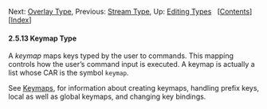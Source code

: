 <!-- This is the GNU Emacs Lisp Reference Manual
corresponding to Emacs version 27.2.

Copyright (C) 1990-1996, 1998-2021 Free Software Foundation,
Inc.

Permission is granted to copy, distribute and/or modify this document
under the terms of the GNU Free Documentation License, Version 1.3 or
any later version published by the Free Software Foundation; with the
Invariant Sections being "GNU General Public License," with the
Front-Cover Texts being "A GNU Manual," and with the Back-Cover
Texts as in (a) below.  A copy of the license is included in the
section entitled "GNU Free Documentation License."

(a) The FSF's Back-Cover Text is: "You have the freedom to copy and
modify this GNU manual.  Buying copies from the FSF supports it in
developing GNU and promoting software freedom." -->

<!-- Created by GNU Texinfo 6.7, http://www.gnu.org/software/texinfo/ -->

Next: [Overlay Type](Overlay-Type.html), Previous: [Stream Type](Stream-Type.html), Up: [Editing Types](Editing-Types.html)   \[[Contents](index.html#SEC_Contents "Table of contents")]\[[Index](Index.html "Index")]

#### 2.5.13 Keymap Type

A *keymap* maps keys typed by the user to commands. This mapping controls how the user’s command input is executed. A keymap is actually a list whose CAR is the symbol `keymap`.

See [Keymaps](Keymaps.html), for information about creating keymaps, handling prefix keys, local as well as global keymaps, and changing key bindings.

